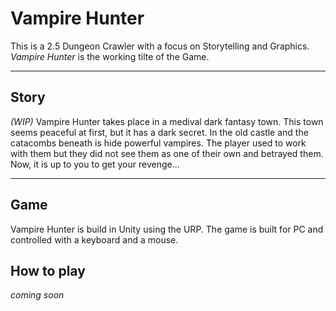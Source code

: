 # Vampire Hunter
This is a 2.5 Dungeon Crawler with a focus on Storytelling and Graphics. _Vampire Hunter_ is the working tilte of the Game.
_____
## Story
_(WIP)_ Vampire Hunter takes place in a medival dark fantasy town. This town seems peaceful at first, but it has a dark secret. In the old castle and the catacombs beneath is hide powerful vampires. The player used to work with them but they did not see them as one of their own and betrayed them. Now, it is up to you to get your revenge...
_____
## Game
Vampire Hunter is build in Unity using the URP. The game is built for PC and controlled with a keyboard and a mouse.

## How to play
_coming soon_
